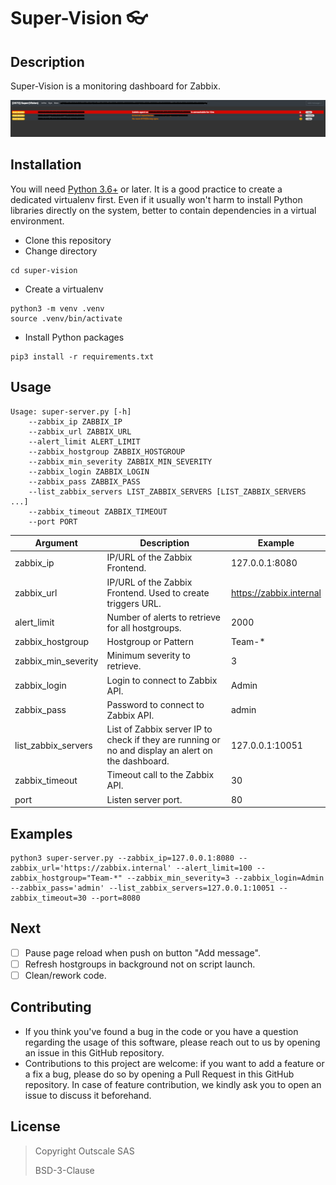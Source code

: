 # Super-Vision :eyeglasses:

## Description
Super-Vision is a monitoring dashboard for Zabbix.

![](super-vision-example.png)

## Installation
You will need [Python 3.6+](https://www.python.org/) or later.
It is a good practice to create a dedicated virtualenv first. Even if it usually won't harm to install Python libraries directly on the system, better to contain dependencies in a virtual environment.

- Clone this repository
- Change directory
```
cd super-vision
```
- Create a virtualenv
```
python3 -m venv .venv
source .venv/bin/activate
```
- Install Python packages
```
pip3 install -r requirements.txt
```

## Usage
```
Usage: super-server.py [-h] 
	--zabbix_ip ZABBIX_IP 
	--zabbix_url ZABBIX_URL 
	--alert_limit ALERT_LIMIT 
	--zabbix_hostgroup ZABBIX_HOSTGROUP 
	--zabbix_min_severity ZABBIX_MIN_SEVERITY
	--zabbix_login ZABBIX_LOGIN 
	--zabbix_pass ZABBIX_PASS 
	--list_zabbix_servers LIST_ZABBIX_SERVERS [LIST_ZABBIX_SERVERS ...] 
	--zabbix_timeout ZABBIX_TIMEOUT
	--port PORT
```

| Argument | Description | Example |
| ----------- | ----------- | ----------- |
| zabbix_ip | IP/URL of the Zabbix Frontend. | 127.0.0.1:8080 |
| zabbix_url | IP/URL of the Zabbix Frontend. Used to create triggers URL. | https://zabbix.internal
| alert_limit | Number of alerts to retrieve for all hostgroups. | 2000 |
| zabbix_hostgroup | Hostgroup or Pattern | Team-* |
| zabbix_min_severity | Minimum severity to retrieve. | 3 |
| zabbix_login | Login to connect to Zabbix API. | Admin |
| zabbix_pass | Password to connect to Zabbix API. | admin |
| list_zabbix_servers | List of Zabbix server IP to check if they are running or no and display an alert on the dashboard. | 127.0.0.1:10051 |
| zabbix_timeout | Timeout call to the Zabbix API. | 30 |
| port | Listen server port. | 80 |

## Examples

```
python3 super-server.py --zabbix_ip=127.0.0.1:8080 --zabbix_url='https://zabbix.internal' --alert_limit=100 --zabbix_hostgroup="Team-*" --zabbix_min_severity=3 --zabbix_login=Admin --zabbix_pass='admin' --list_zabbix_servers=127.0.0.1:10051 --zabbix_timeout=30 --port=8080
```

## Next

- [ ] Pause page reload when push on button "Add message".
- [ ] Refresh hostgroups in background not on script launch.
- [ ] Clean/rework code.

## Contributing
- If you think you've found a bug in the code or you have a question regarding the usage of this software, please reach out to us by opening an issue in this GitHub repository.
- Contributions to this project are welcome: if you want to add a feature or a fix a bug, please do so by opening a Pull Request in this GitHub repository. In case of feature contribution, we kindly ask you to open an issue to discuss it beforehand.

## License
> Copyright Outscale SAS
>
> BSD-3-Clause
